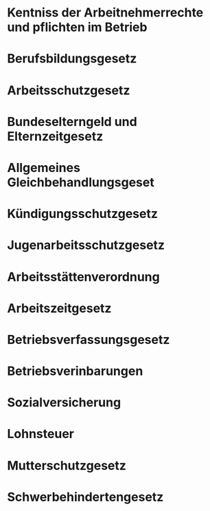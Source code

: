  # Kentniss der Arbeitnehmerrechte und pflichten im Betrieb

# Berufsbildungsgesetz
# Arbeitsschutzgesetz
# Bundeselterngeld und Elternzeitgesetz
# Allgemeines Gleichbehandlungsgeset
# Kündigungsschutzgesetz
# Jugenarbeitsschutzgesetz
# Arbeitsstättenverordnung
# Arbeitszeitgesetz
# Betriebsverfassungsgesetz
# Betriebsverinbarungen
# Sozialversicherung
# Lohnsteuer
# Mutterschutzgesetz
# Schwerbehindertengesetz
